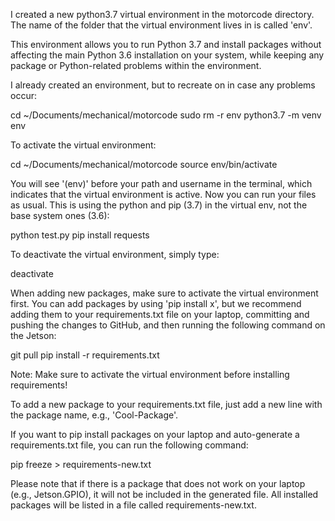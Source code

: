 I created a new python3.7 virtual environment in the motorcode directory. The name of the folder that the virtual environment lives in is called 'env'.

This environment allows you to run Python 3.7 and install packages without affecting the main Python 3.6 installation on your system, while keeping any package or Python-related problems within the environment.

I already created an environment, but to recreate on in case any problems occur:

cd ~/Documents/mechanical/motorcode
sudo rm -r env
python3.7 -m venv env

To activate the virtual environment:

cd ~/Documents/mechanical/motorcode
source env/bin/activate

You will see '(env)' before your path and username in the terminal, which indicates that the virtual environment is active. Now you can run your files as usual. This is using the python and pip (3.7) in the virtual env, not the base system ones (3.6):

python test.py
pip install requests

To deactivate the virtual environment, simply type:

deactivate

When adding new packages, make sure to activate the virtual environment first. You can add packages by using 'pip install x', but we recommend adding them to your requirements.txt file on your laptop, committing and pushing the changes to GitHub, and then running the following command on the Jetson:

git pull
pip install -r requirements.txt

Note: Make sure to activate the virtual environment before installing requirements!

To add a new package to your requirements.txt file, just add a new line with the package name, e.g., 'Cool-Package'.

If you want to pip install packages on your laptop and auto-generate a requirements.txt file, you can run the following command:

pip freeze > requirements-new.txt

Please note that if there is a package that does not work on your laptop (e.g., Jetson.GPIO), it will not be included in the generated file. All installed packages will be listed in a file called requirements-new.txt.
